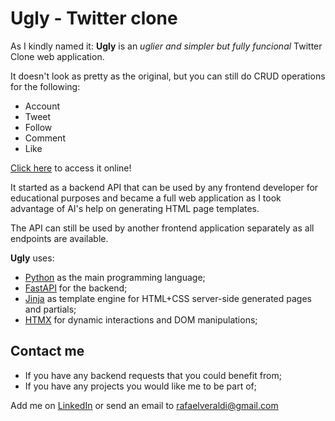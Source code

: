 # Ugly - Twitter clone

As I kindly named it: **Ugly** is an *uglier and simpler but fully funcional*
Twitter Clone web application.

It doesn't look as pretty as the original, but you can still do CRUD operations for the following:

- Account
- Tweet
- Follow
- Comment
- Like

[Click here](http://ugly.veraldi.ca/) to access it online!

It started as a backend API that can be used by any frontend developer for educational purposes and became a full web application as I took advantage of AI's help on generating HTML page templates.

The API can still be used by another frontend application separately as all endpoints are available.

**Ugly** uses:

- [Python](https://www.python.org/) as the main programming language;
- [FastAPI](https://fastapi.tiangolo.com/) for the backend;
- [Jinja](https://palletsprojects.com/p/jinja/) as template engine for HTML+CSS server-side generated pages and partials;
- [HTMX](https://htmx.org/) for dynamic interactions and DOM manipulations;

## Contact me

- If you have any backend requests that you could benefit from;
- If you have any projects you would like me to be part of;

Add me on [LinkedIn](https://www.linkedin.com/in/rafaelveraldi/) or send an email to rafaelveraldi@gmail.com


